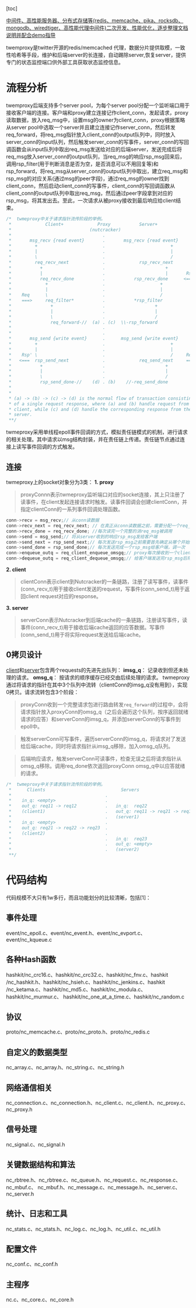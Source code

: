 [toc]

[中间件、高性能服务器、分布式存储等(redis、memcache、pika、rocksdb、mongodb、wiredtiger、高性能代理中间件)二次开发、性能优化，逐步整理文档说明并配合demo指导](https://github.com/y123456yz/middleware_development_learning)

twemproxy是twitter开源的redis/memcached 代理，数据分片提供取模，一致性哈希等手段，维护和后端server的长连接，自动踢除server,恢复server，提供专门的状态监控端口供外部工具获取状态监控信息。

# 流程分析
twemproxy后端支持多个server pool，为每个server pool分配一个监听端口用于接收客户端的连接。客户端和proxy建立连接记作client_conn，发起请求，proxy读取数据，放入req_msg中，设置msg的owner为client_conn，proxy根据策略从server pool中选取一个server并且建立连接记作server_conn，然后转发req_forward，将req_msg指针放入client_conn的output队列中，同时放入server_conn的input队列，然后触发server_conn的写事件，server_conn的写回调函数会从input队列中取出req_msg发送给对应的后端server，发送完成后将req_msg放入server_conn的output队列，当req_msg的响应rsp_msg回来后，调用rsp_filter(用于判断消息是否为空，是否消息可以不用回复等)和rsp_forward，将req_msg从server_conn的output队列中取出，建立req_msg和rsp_msg的对应关系(通过msg的peer字段)，通过req_msg的owner找到client_conn，然后启动client_conn的写事件，client_conn的写回调函数从client_conn的output队列中取出req_msg，然后通过peer字段拿到对应的rsp_msg，将其发出去。至此，一次请求从被proxy接收到最后响应给client结束。
```c
/*  twmeproxy中关于请求指针流传阶段的举例。
 *             Client+             Proxy           Server+
 *                              (nutcracker)
 *                                   .
 *       msg_recv {read event}       .       msg_recv {read event}
 *         +                         .                         +
 *         |                         .                         |
 *         \                         .                         /
 *         req_recv_next             .             rsp_recv_next
 *           +                       .                       +
 *           |                       .                       |       Rsp
 *           req_recv_done           .           rsp_recv_done      <===
 *             +                     .                     +
 *             |                     .                     |
 *    Req      \                     .                     /
 *    ===>     req_filter*           .           *rsp_filter
 *               +                   .                   +
 *               |                   .                   |
 *               \                   .                   /
 *               req_forward-//  (a) . (c)  \\-rsp_forward
 *                                   .
 *                                   .
 *       msg_send {write event}      .      msg_send {write event}
 *         +                         .                         +
 *         |                         .                         |
 *    Rsp' \                         .                         /     Req'
 *   <===  rsp_send_next             .             req_send_next     ===>
 *           +                       .                       +
 *           |                       .                       |
 *           \                       .                       /
 *           rsp_send_done-//    (d) . (b)    //-req_send_done
 *
 *
 * (a) -> (b) -> (c) -> (d) is the normal flow of transaction consisting
 * of a single request response, where (a) and (b) handle request from
 * client, while (c) and (d) handle the corresponding response from the
 * server.
 **/
```
twmeproxy采用单线程epoll事件回调的方式，模拟责任链模式的机制，进行请求的相关处理。其中请求以msg结构封装，并在责任链上传递。责任链节点通过连接上读写事件回调的方式触发。
## 连接
twmeproxy上的socket对象分为3类：
**1. proxy** 
>  proxyConnn表示twmeproxy监听端口对应的socket连接，其上只注册了读事件，在client发起连接请求时触发。读事件回调会创建clientConn，并指定clientConn的一系列事件回调处理函数。
```c
conn->recv = msg_recv;// 从conn读数据
conn->recv_next = req_recv_next; // 在真正从conn读数据之前，需要分配一个req_msg，用于承载读进来的数据
conn->recv_done = req_recv_done; //每次读完一个完整的消req_msg被调用
conn->send = msg_send;// 将从server收到的响应rsp_msg发给客户端
conn->send_next = rsp_send_next;// 每次发送rsp_msg之前需要首先确定从哪个开始发
conn->send_done = rsp_send_done;// 每次发送完成一个rsp_msg给客户端，调一次
conn->enqueue_outq = req_client_enqueue_omsgq;// proxy每次接收到一个client发过来的req_msg，将req_msg入conn的output 队列
conn->dequeue_outq = req_client_dequeue_omsgq;// 给客户端发送完rsp_msg后将其对应的req_msg从conn的output队列中删除
```

<a id='clientConn'></a>
**2. client**
> clientConn表示client到Nutcracker的一条链路，注册了读写事件，读事件(conn_recv_t)用于接收client发送的request，写事件(conn_send_t)用于返回client request对应的response。

<a id='serverConn'></a>
**3. server**
> serverConn表示Nutcracker到后端cache的一条链路，注册读写事件，读事件(conn_recv_t)用于接收后端cache返回的应答数据。写事件(conn_send_t)用于将实际request发送给后端cache。

## 0拷贝设计
[client](#clientConn)和[server](#serverConn)包含两个requests的先进先出队列：
**imsg_q**： 记录收到但还未处理的请求。
**omsg_q**： 按请求的顺序缓存已经交由后续处理的请求。
twmeproxy通过将请求的指针在其中3个队列中流转（clientConn的imsg_q没有用到），实现0拷贝。请求流转包含3个阶段：
> proxyConn收到一个完整请求包进行路由转发`req_forward`的过程中，会将请求指针放入proxyConn的omsg_q（之后会遍历这个队列，按序返回就绪请求的应答）和serverConn的imsg_q，并添加serverConn的写事件到epoll中。

> 触发serverConn可写事件，遍历serverConn的imsg_q，将请求对了发送给后端cache，同时将请求指针从imsg_q移除，加入omsg_q队列。

> 后端响应请求，触发serverConn可读事件，检查无误之后将请求指针从omsg_q移除。调用req_done依次返回proxyConn omsg_q中以应答就绪的请求。

```c
/*  twmeproxy中关于请求指针流传阶段的举例。
 *      Clients                             Servers
 *                                    .
 *    in_q: <empty>                   .
 *    out_q: req11 -> req12           .   in_q:  req22
 *    (client1)                       .   out_q: req11 -> req21 -> req12
 *                                    .   (server1)
 *    in_q: <empty>                   .
 *    out_q: req21 -> req22 -> req23  .
 *    (client2)                       .
 *                                    .   in_q:  req23
 *                                    .   out_q: <empty>
 *                                    .   (server2)
 **/
```

# 代码结构
代码规模不大只有1w多行，而且功能划分的比较清晰，包括[1]：
## 事件处理
event/nc_epoll.c、event/nc_event.h、event/nc_evport.c、event/nc_kqueue.c
## 各种Hash函数
hashkit/nc_crc16.c、hashkit/nc_crc32.c、hashkit/nc_fnv.c、hashkit /nc_hashkit.h、hashkit/nc_hsieh.c、hashkit/nc_jenkins.c、hashkit /nc_ketama.c、hashkit/nc_md5.c、hashkit/nc_modula.c、hashkit/nc_murmur.c、 hashkit/nc_one_at_a_time.c、hashkit/nc_random.c
## 协议
proto/nc_memcache.c、proto/nc_proto.h、proto/nc_redis.c
## 自定义的数据类型
nc_array.c、nc_array.h、nc_string.c、nc_string.h
## 网络通信相关
nc_connection.c、nc_connection.h、nc_client.c、nc_client.h、nc_proxy.c、nc_proxy.h
## 信号处理
nc_signal.c、nc_signal.h
## 关键数据结构和算法
nc_rbtree.h、nc_rbtree.c、nc_queue.h、nc_request.c、nc_response.c、nc_mbuf.c、 nc_mbuf.h、nc_message.c、nc_message.h、nc_server.c、nc_server.h
## 统计、日志和工具
nc_stats.c、nc_stats.h、nc_log.c、nc_log.h、nc_util.c、nc_util.h
## 配置文件
nc_conf.c、nc_conf.h
## 主程序
nc.c、nc_core.c、nc_core.h